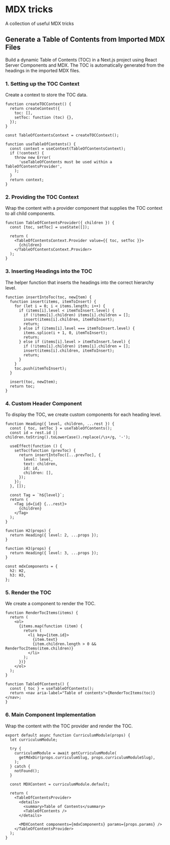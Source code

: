 # MDX tricks

A collection of useful MDX tricks

## Generate a Table of Contents from Imported MDX Files

Build a dynamic Table of Contents (TOC) in a Next.js project using React Server Components and MDX. The TOC is automatically generated from the headings in the imported MDX files.

### 1. Setting up the TOC Context

Create a context to store the TOC data.

```tsx
function createTOCContext() {
  return createContext({
    toc: [],
    setToc: function (toc) {},
  });
}

const TableOfContentsContext = createTOCContext();

function useTableOfContents() {
  const context = useContext(TableOfContentsContext);
  if (!context) {
    throw new Error(
      'useTableOfContents must be used within a TableOfContentsProvider',
    );
  }
  return context;
}
```

### 2. Providing the TOC Context

Wrap the content with a provider component that supplies the TOC context to all child components.

```tsx
function TableOfContentsProvider({ children }) {
  const [toc, setToc] = useState([]);

  return (
    <TableOfContentsContext.Provider value={{ toc, setToc }}>
      {children}
    </TableOfContentsContext.Provider>
  );
}
```

### 3. Inserting Headings into the TOC

The helper function that inserts the headings into the correct hierarchy level.

```tsx
function insertIntoToc(toc, newItem) {
  function insert(items, itemToInsert) {
    for (let i = 0; i < items.length; i++) {
      if (items[i].level < itemToInsert.level) {
        if (!items[i].children) items[i].children = [];
        insert(items[i].children, itemToInsert);
        return;
      } else if (items[i].level === itemToInsert.level) {
        items.splice(i + 1, 0, itemToInsert);
        return;
      } else if (items[i].level > itemToInsert.level) {
        if (!items[i].children) items[i].children = [];
        insert(items[i].children, itemToInsert);
        return;
      }
    }
    toc.push(itemToInsert);
  }

  insert(toc, newItem);
  return toc;
}
```

### 4. Custom Header Component

To display the TOC, we create custom components for each heading level.

```tsx
function Heading({ level, children, ...rest }) {
  const { toc, setToc } = useTableOfContents();
  const id = rest.id || children.toString().toLowerCase().replace(/\s+/g, '-');

  useEffect(function () {
    setToc(function (prevToc) {
      return insertIntoToc([...prevToc], {
        level: level,
        text: children,
        id: id,
        children: [],
      });
    });
  }, []);

  const Tag = `h${level}`;
  return (
    <Tag id={id} {...rest}>
      {children}
    </Tag>
  );
}

function H2(props) {
  return Heading({ level: 2, ...props });
}

function H3(props) {
  return Heading({ level: 3, ...props });
}

const mdxComponents = {
  h2: H2,
  h3: H3,
};
```

### 5. Render the TOC

We create a component to render the TOC.

```tsx
function RenderTocItems(items) {
  return (
    <ol>
      {items.map(function (item) {
        return (
          <li key={item.id}>
            {item.text}
            {item.children.length > 0 && RenderTocItems(item.children)}
          </li>
        );
      })}
    </ol>
  );
}

function TableOfContents() {
  const { toc } = useTableOfContents();
  return <nav aria-label="Table of contents">{RenderTocItems(toc)}</nav>;
}
```

### 6. Main Component Implementation

Wrap the content with the TOC provider and render the TOC.

```tsx
export default async function CurriculumModule(props) {
  let curriculumModule;

  try {
    curriculumModule = await getCurriculumModule(
      getMdxDir(props.curriculumSlug, props.curriculumModuleSlug),
    );
  } catch {
    notFound();
  }

  const MDXContent = curriculumModule.default;

  return (
    <TableOfContentsProvider>
      <details>
        <summary>Table of Contents</summary>
        <TableOfContents />
      </details>

      <MDXContent components={mdxComponents} params={props.params} />
    </TableOfContentsProvider>
  );
}
```
